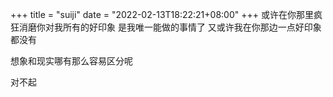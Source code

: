 +++
title = "suiji"
date = "2022-02-13T18:22:21+08:00"
+++
或许在你那里疯狂消磨你对我所有的好印象
是我唯一能做的事情了
又或许我在你那边一点好印象都没有

想象和现实哪有那么容易区分呢

对不起

